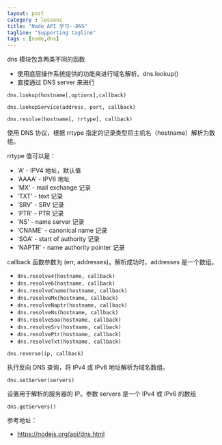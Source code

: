 ```yaml
---
layout: post
category : lessons
title: "Node API 学习--DNS"
tagline: "Supporting tagline"
tags : [node,dns]
---
```

dns 模块包含两类不同的函数

- 使用底层操作系统提供的功能来进行域名解析。dns.lookup()
- 直接通过 DNS server 来进行

```
dns.lookup(hostname[,options],callback)
```


```
dns.lookupService(address, port, callback)
```

```
dns.resolve(hostname[, rrtype], callback)
```
使用 DNS 协议，根据 rrtype 指定的记录类型将主机名（hostname）解析为数组。

rrtype 值可以是：

- 'A' - IPV4 地址，默认值
- 'AAAA' - IPV6 地址
- 'MX' - mail exchange 记录
- 'TXT' - text 记录
- 'SRV' - SRV 记录
- 'PTR' - PTR 记录
- 'NS' - name server 记录
- 'CNAME' - canonical name 记录
- 'SOA' - start of authority 记录
- 'NAPTR' - name authority pointer 记录

callback 函数参数为 (err, addresses)。解析成功时，addresses 是一个数组。


- `dns.resolve4(hostname, callback)`
- `dns.resolve6(hostname, callback)`
- `dns.resolveCname(hostname, callback)`
- `dns.resolveMx(hostname, callback)`
- `dns.resolveNaptr(hostname, callback)`
- `dns.resolveNs(hostname, callback)`
- `dns.resolveSoa(hostname, callback)`
- `dns.resolveSrv(hostname, callback)`
- `dns.resolvePtr(hostname, callback)`
- `dns.resolveTxt(hostname, callback)`



```
dns.reverse(ip, callback)
```
执行反向 DNS 查询，将 IPv4 或 IPv6 地址解析为域名数组。


```
dns.setServer(servers)
```

设置用于解析的服务器的 IP。参数 servers 是一个 IPv4 或 IPv6 的数组


```
dns.getServers()
```


参考地址：

- https://nodejs.org/api/dns.html